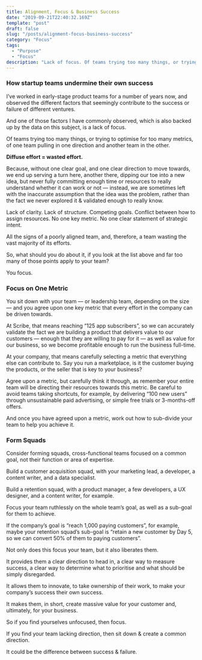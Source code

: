 ```yaml
---
title: Alignment, Focus & Business Success
date: "2019-09-21T22:40:32.169Z"
template: "post"
draft: false
slug: "/posts/alignment-focus-business-success"
category: "Focus"
tags:
  - "Purpose"
  - "Focus"
description: "Lack of focus. Of teams trying too many things, or trying to optimise for too many metrics, of one team pulling in one direction and another team in the other."
---
```


### How startup teams undermine their own success

I’ve worked in early-stage product teams for a number of years now, and observed the different factors that seemingly contribute to the success or failure of different ventures.

And one of those factors I have commonly observed, which is also backed up by the data on this subject, is a lack of focus.

Of teams trying too many things, or trying to optimise for too many metrics, of one team pulling in one direction and another team in the other.

**Diffuse effort = wasted effort.**

Because, without one clear goal, and one clear direction to move towards, we end up serving a turn here, another there, dipping our toe into a new idea, but never fully committing enough time or resources to really understand whether it can work or not — instead, we are sometimes left with the inaccurate assumption that the idea was the problem, rather than the fact we never explored it & validated enough to really know.

Lack of clarity. Lack of structure. Competing goals. Conflict between how to assign resources. No one key metric. No one clear statement of strategic intent.

All the signs of a poorly aligned team, and, therefore, a team wasting the vast majority of its efforts.

So, what should you do about it, if you look at the list above and far too many of those points apply to your team?

You focus.


### Focus on One Metric

You sit down with your team — or leadership team, depending on the size — and you agree upon one key metric that every effort in the company can be driven towards.

At Scribe, that means reaching “125 app subscribers”, so we can accurately validate the fact we are building a product that delivers value to our customers — enough that they are willing to pay for it — as well as value for our business, so we become profitable enough to run the business full-time.

At your company, that means carefully selecting a metric that everything else can contribute to. Say you run a marketplace, is it the customer buying the products, or the seller that is key to your business?

Agree upon a metric, but carefully think it through, as remember your entire team will be directing their resources towards this metric.
Be careful to avoid teams taking shortcuts, for example, by delivering “100 new users” through unsustainable paid advertising, or simple free trials or 3-months-off offers.

And once you have agreed upon a metric, work out how to sub-divide your team to help you achieve it.


### Form Squads

Consider forming squads, cross-functional teams focused on a common goal, not their function or area of expertise.

Build a customer acquisition squad, with your marketing lead, a developer, a content writer, and a data specialist.

Build a retention squad, with a product manager, a few developers, a UX designer, and a content writer, for example.

Focus your team ruthlessly on the whole team’s goal, as well as a sub-goal for them to achieve.

If the company’s goal is “reach 1,000 paying customers”, for example, maybe your retention squad’s sub-goal is “retain a new customer by Day 5, so we can convert 50% of them to paying customers”.

Not only does this focus your team, but it also liberates them.

It provides them a clear direction to head in, a clear way to measure success, a clear way to determine what to prioritise and what should be simply disregarded.

It allows them to innovate, to take ownership of their work, to make your company’s success their own success.

It makes them, in short, create massive value for your customer and, ultimately, for your business.

So if you find yourselves unfocused, then focus.

If you find your team lacking direction, then sit down & create a common direction.

It could be the difference between success & failure.
